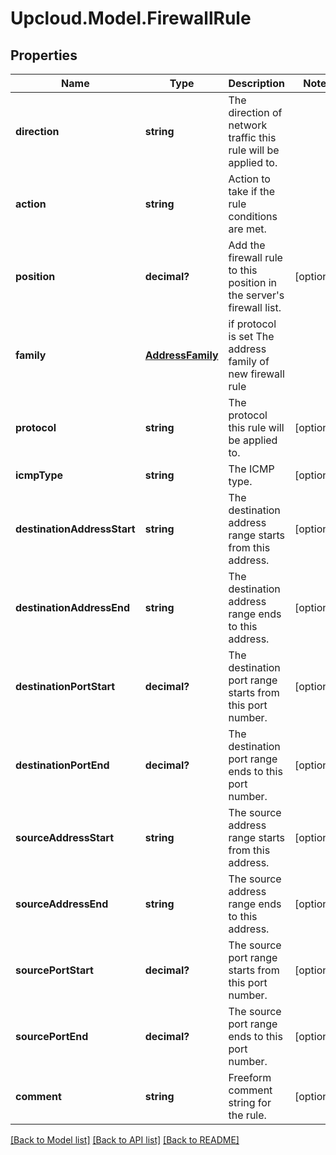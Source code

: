 # Upcloud.Model.FirewallRule
## Properties

Name | Type | Description | Notes
------------ | ------------- | ------------- | -------------
**direction** | **string** | The direction of network traffic this rule will be applied to. | 
**action** | **string** | Action to take if the rule conditions are met. | 
**position** | **decimal?** | Add the firewall rule to this position in the server&#39;s firewall list. | [optional] 
**family** | [**AddressFamily**](AddressFamily.md) | if protocol is set The address family of new firewall rule | 
**protocol** | **string** | The protocol this rule will be applied to. | [optional] 
**icmpType** | **string** | The ICMP type. | [optional] 
**destinationAddressStart** | **string** | The destination address range starts from this address. | [optional] 
**destinationAddressEnd** | **string** | The destination address range ends to this address. | [optional] 
**destinationPortStart** | **decimal?** | The destination port range starts from this port number. | [optional] 
**destinationPortEnd** | **decimal?** | The destination port range ends to this port number. | [optional] 
**sourceAddressStart** | **string** | The source address range starts from this address. | [optional] 
**sourceAddressEnd** | **string** | The source address range ends to this address. | [optional] 
**sourcePortStart** | **decimal?** | The source port range starts from this port number. | [optional] 
**sourcePortEnd** | **decimal?** | The source port range ends to this port number. | [optional] 
**comment** | **string** | Freeform comment string for the rule. | [optional] 

[[Back to Model list]](../README.md#documentation-for-models) [[Back to API list]](../README.md#documentation-for-api-endpoints) [[Back to README]](../README.md)

